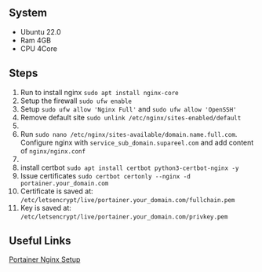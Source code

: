 ## System

- Ubuntu 22.0
- Ram 4GB
- CPU 4Core

## Steps

1. Run to install nginx `sudo apt install nginx-core`
2. Setup the firewall `sudo ufw enable`
3. Setup `sudo ufw allow 'Nginx Full'` and `sudo ufw allow 'OpenSSH'`
4. Remove default site `sudo unlink /etc/nginx/sites-enabled/default`
5. 
6. Run `sudo nano /etc/nginx/sites-available/domain.name.full.com`. Configure nginx with `service_sub_domain.supareel.com` and add content of `nginx/nginx.conf`
7. 
8. install certbot `sudo apt install certbot python3-certbot-nginx -y`
9. Issue certificates `sudo certbot certonly --nginx -d portainer.your_domain.com`
10. Certificate is saved at: `/etc/letsencrypt/live/portainer.your_domain.com/fullchain.pem`
11. Key is saved at: `/etc/letsencrypt/live/portainer.your_domain.com/privkey.pem`

## Useful Links

[Portainer Nginx Setup](https://thriveread.com/portainer-behind-nginx-reverse-proxy-manager-and-https)
